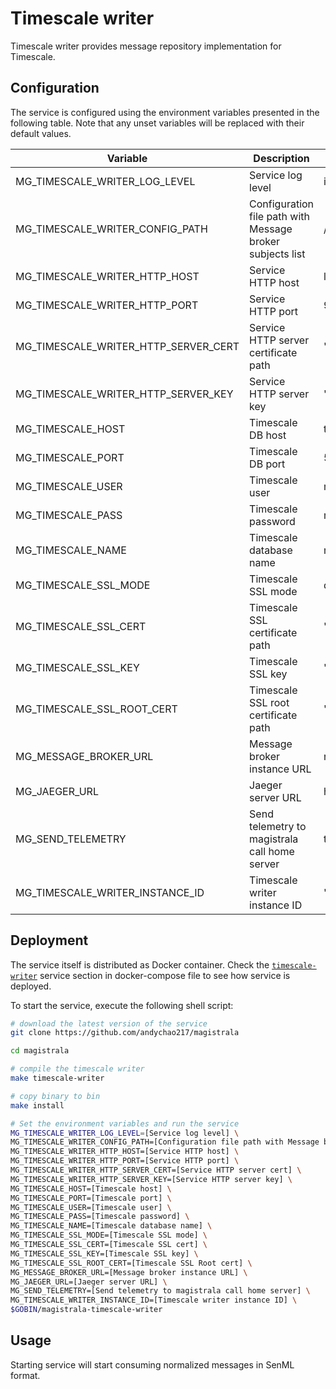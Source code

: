 # Timescale writer

Timescale writer provides message repository implementation for Timescale.

## Configuration

The service is configured using the environment variables presented in the
following table. Note that any unset variables will be replaced with their
default values.

| Variable                             | Description                                               | Default                          |
| ------------------------------------ | --------------------------------------------------------- | -------------------------------- |
| MG_TIMESCALE_WRITER_LOG_LEVEL        | Service log level                                         | info                             |
| MG_TIMESCALE_WRITER_CONFIG_PATH      | Configuration file path with Message broker subjects list | /config.toml                     |
| MG_TIMESCALE_WRITER_HTTP_HOST        | Service HTTP host                                         | localhost                        |
| MG_TIMESCALE_WRITER_HTTP_PORT        | Service HTTP port                                         | 9012                             |
| MG_TIMESCALE_WRITER_HTTP_SERVER_CERT | Service HTTP server certificate path                      | ""                               |
| MG_TIMESCALE_WRITER_HTTP_SERVER_KEY  | Service HTTP server key                                   | ""                               |
| MG_TIMESCALE_HOST                    | Timescale DB host                                         | timescale                        |
| MG_TIMESCALE_PORT                    | Timescale DB port                                         | 5432                             |
| MG_TIMESCALE_USER                    | Timescale user                                            | magistrala                       |
| MG_TIMESCALE_PASS                    | Timescale password                                        | magistrala                       |
| MG_TIMESCALE_NAME                    | Timescale database name                                   | messages                         |
| MG_TIMESCALE_SSL_MODE                | Timescale SSL mode                                        | disabled                         |
| MG_TIMESCALE_SSL_CERT                | Timescale SSL certificate path                            | ""                               |
| MG_TIMESCALE_SSL_KEY                 | Timescale SSL key                                         | ""                               |
| MG_TIMESCALE_SSL_ROOT_CERT           | Timescale SSL root certificate path                       | ""                               |
| MG_MESSAGE_BROKER_URL                | Message broker instance URL                               | nats://localhost:4222            |
| MG_JAEGER_URL                        | Jaeger server URL                                         | http://jaeger:4318/v1/traces |
| MG_SEND_TELEMETRY                    | Send telemetry to magistrala call home server             | true                             |
| MG_TIMESCALE_WRITER_INSTANCE_ID      | Timescale writer instance ID                              | ""                               |

## Deployment

The service itself is distributed as Docker container. Check the [`timescale-writer`](https://github.com/andychao217/magistrala/blob/main/docker/addons/timescale-writer/docker-compose.yml#L34-L59) service section in docker-compose file to see how service is deployed.

To start the service, execute the following shell script:

```bash
# download the latest version of the service
git clone https://github.com/andychao217/magistrala

cd magistrala

# compile the timescale writer
make timescale-writer

# copy binary to bin
make install

# Set the environment variables and run the service
MG_TIMESCALE_WRITER_LOG_LEVEL=[Service log level] \
MG_TIMESCALE_WRITER_CONFIG_PATH=[Configuration file path with Message broker subjects list] \
MG_TIMESCALE_WRITER_HTTP_HOST=[Service HTTP host] \
MG_TIMESCALE_WRITER_HTTP_PORT=[Service HTTP port] \
MG_TIMESCALE_WRITER_HTTP_SERVER_CERT=[Service HTTP server cert] \
MG_TIMESCALE_WRITER_HTTP_SERVER_KEY=[Service HTTP server key] \
MG_TIMESCALE_HOST=[Timescale host] \
MG_TIMESCALE_PORT=[Timescale port] \
MG_TIMESCALE_USER=[Timescale user] \
MG_TIMESCALE_PASS=[Timescale password] \
MG_TIMESCALE_NAME=[Timescale database name] \
MG_TIMESCALE_SSL_MODE=[Timescale SSL mode] \
MG_TIMESCALE_SSL_CERT=[Timescale SSL cert] \
MG_TIMESCALE_SSL_KEY=[Timescale SSL key] \
MG_TIMESCALE_SSL_ROOT_CERT=[Timescale SSL Root cert] \
MG_MESSAGE_BROKER_URL=[Message broker instance URL] \
MG_JAEGER_URL=[Jaeger server URL] \
MG_SEND_TELEMETRY=[Send telemetry to magistrala call home server] \
MG_TIMESCALE_WRITER_INSTANCE_ID=[Timescale writer instance ID] \
$GOBIN/magistrala-timescale-writer
```

## Usage

Starting service will start consuming normalized messages in SenML format.
